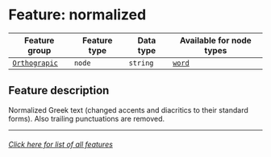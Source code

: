 # Feature: normalized

Feature group | Feature type | Data type | Available for node types
---  | --- | --- | ---
[`Orthograpic`](home.md#orthograpic-features) | `node` | `string`  | [`word`](wordnodefeatures.md#readme)

## Feature description

Normalized Greek text (changed accents and diacritics to their standard forms). Also trailing punctuations are removed.

---
###### [Click here for list of all features](home.md#readme)
